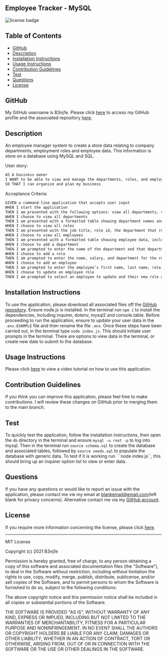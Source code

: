 ## Employee Tracker - MySQL
![license badge](https://img.shields.io/static/v1?label=License&message=MIT-Licencse&color=success)

## Table of Contents
* [GitHub](#GitHub)
* [Description](#description)
* [Installation Instructions](#installation-instructions)
* [Usage Instructions](#usage-instructions)
* [Contribution Guidelines](#contribution-guidelines)
* [Test](#test)
* [Questions](#questions)
* [License](#license)

## GitHub
My GitHub username is B3nj1e. 
Please click [here](https://github.com/B3nj1e) to access my GitHub profile and the associated repository [here](https://github.com/B3nj1e/Note-Taker).

## Description
An employee manager system to create a store data relating to company departments, employment roles and employee data. This information is store on a database using MySQL and SQL. 

User story:
```md
AS A business owner
I WANT to be able to view and manage the departments, roles, and employees in my company
SO THAT I can organize and plan my business
```
Acceptance Criteria:

```md
GIVEN a command-line application that accepts user input
WHEN I start the application
THEN I am presented with the following options: view all departments, view all roles, view all employees, add a department, add a role, add an employee, and update an employee role
WHEN I choose to view all departments
THEN I am presented with a formatted table showing department names and department ids
WHEN I choose to view all roles
THEN I am presented with the job title, role id, the department that role belongs to, and the salary for that role
WHEN I choose to view all employees
THEN I am presented with a formatted table showing employee data, including employee ids, first names, last names, job titles, departments, salaries, and managers that the employees report to
WHEN I choose to add a department
THEN I am prompted to enter the name of the department and that department is added to the database
WHEN I choose to add a role
THEN I am prompted to enter the name, salary, and department for the role and that role is added to the database
WHEN I choose to add an employee
THEN I am prompted to enter the employee’s first name, last name, role, and manager, and that employee is added to the database
WHEN I choose to update an employee role
THEN I am prompted to select an employee to update and their new role and this information is updated in the database 
```


## Installation Instructions
To use the application, please download all associated files off the [GitHub repository](https://github.com/B3nj1e/Note-Taker). Ensure node.js is installed. In the terminal run ``npm i`` to install the dependencies, including inquirer, dotenv, mysql2 and console.table. Before proceeding to run the application, ensure to update your user data in the ``.env.EXAMPLE`` file and then rename the file ``.env``. Once these steps have been carried out, in the terminal type ``node index.js``. This should initiate user prompts in the terminal. There are options to view data in the terminal, or create new date to submit to the database.  

## Usage Instructions
Please click [here]() to view a video tutorial on how to use this application. 

## Contribution Guidelines
If you think you can improve this application, please feel free to make contributions. I will review these changes on GitHub prior to merging them to the main branch.

## Test
To quickly test the application, follow the installation instructions, then open the ``db`` directory in the terminal and ensure ``mysql -u root -p`` to log into mysql. Then in the terminal run ``source schema.sql`` to create the database and associated tables, followed by ``source seeds.sql`` to populate the database with generic data. To test if it is working run ```node index.js``, this should bring up an inquirer option list to view or enter data.

## Questions
If you have any questions or would like to report an issue with the application, please contact me vie my email at blankemail@email.com(left blank for privacy concerns). Alternative contact me via my [GitHub account](https://github.com/B3nj1e). 

## License
If you require more information concerning the license, please click [here](https://choosealicense.com/licenses/).

---------------------

MIT License

Copyright (c) 2021 B3nj1e

Permission is hereby granted, free of charge, to any person obtaining a copy
of this software and associated documentation files (the "Software"), to deal
in the Software without restriction, including without limitation the rights
to use, copy, modify, merge, publish, distribute, sublicense, and/or sell
copies of the Software, and to permit persons to whom the Software is
furnished to do so, subject to the following conditions:

The above copyright notice and this permission notice shall be included in all
copies or substantial portions of the Software.

THE SOFTWARE IS PROVIDED "AS IS", WITHOUT WARRANTY OF ANY KIND, EXPRESS OR
IMPLIED, INCLUDING BUT NOT LIMITED TO THE WARRANTIES OF MERCHANTABILITY,
FITNESS FOR A PARTICULAR PURPOSE AND NONINFRINGEMENT. IN NO EVENT SHALL THE
AUTHORS OR COPYRIGHT HOLDERS BE LIABLE FOR ANY CLAIM, DAMAGES OR OTHER
LIABILITY, WHETHER IN AN ACTION OF CONTRACT, TORT OR OTHERWISE, ARISING FROM,
OUT OF OR IN CONNECTION WITH THE SOFTWARE OR THE USE OR OTHER DEALINGS IN THE
SOFTWARE.